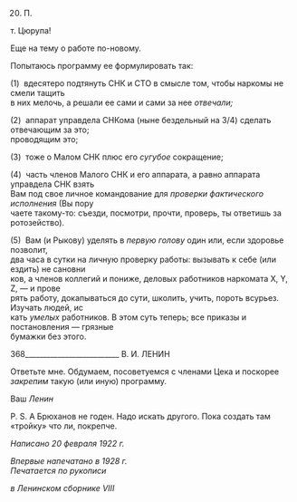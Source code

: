 20. П.

т. Цюрупа!

Еще на тему о работе по-новому.

Попытаюсь программу ее формулировать так:

(1)  вдесятеро подтянуть СНК и СТО в смысле том, чтобы наркомы не смели тащить  
в них мелочь, а решали ее сами и сами за нее _отвечали;_

(2)  аппарат управдела СНКома (ныне бездельный на 3/4) сделать отвечающим за это;  
проводящим это;

(3)  тоже о Малом СНК плюс его _сугубое_ сокращение;

(4)  часть членов Малого СНК и его аппарата, а равно аппарата управдела СНК взять  
Вам под свое личное командование для _проверки фактического исполнения_ (Вы пору­  
чаете такому-то: съезди, посмотри, прочти, проверь, ты ответишь за ротозейство).

(5)  Вам (и Рыкову) уделять в _первую голову_ один или, если здоровье позволит,  
два часа в сутки на личную проверку работы: вызывать к себе (или ездить) не сановни­  
ков, а членов коллегий и пониже, деловых работников наркомата X, Y, Z, — и прове­  
рять работу, докапываться до сути, школить, учить, пороть всурьез. Изучать людей, ис­  
кать _умелых_ работников. В этом суть теперь; все приказы и постановления — грязные  
бумажки без этого.

  

368__________________________ В. И. ЛЕНИН

Ответьте мне. Обдумаем, посоветуемся с членами Цека и поскорее _закрепим_ та­кую (или иную) программу.

Ваш _Ленин_

P. S. А Брюханов не годен. Надо искать другого. Пока создать там «тройку» что ли, покрепче.

_Написано 20 февраля 1922 г._

_Впервые напечатано в 1928 г.                                                                      Печатается по рукописи_

_в Ленинском сборнике_ _VIII_